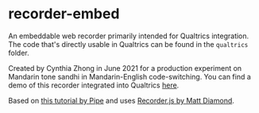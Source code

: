 # recorder-embed
An embeddable web recorder primarily intended for Qualtrics integration. The code that's directly usable in Qualtrics can be found in the `qualtrics` folder. 

Created by Cynthia Zhong in June 2021 for a production experiment on Mandarin tone sandhi in Mandarin-English code-switching. You can find a demo of this recorder integrated into Qualtrics [here](https://berkeley.qualtrics.com/jfe/preview/SV_cAUchfAJtvpnfJI?Q_CHL=preview&Q_SurveyVersionID=current).

Based on [this tutorial by Pipe](https://blog.addpipe.com/using-recorder-js-to-capture-wav-audio-in-your-html5-web-site/) and uses [Recorder.js by Matt Diamond](https://github.com/mattdiamond/Recorderjs).